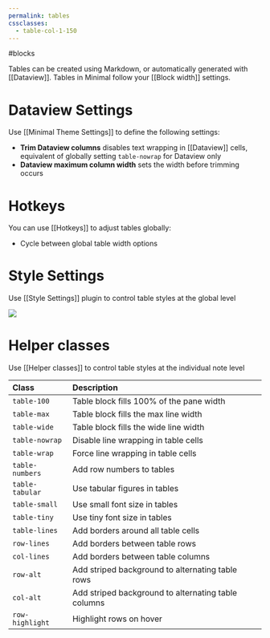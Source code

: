 ```yaml
---
permalink: tables
cssclasses:
  - table-col-1-150
---
```


#blocks

Tables can be created using Markdown, or automatically generated with [[Dataview]]. Tables in Minimal follow your [[Block width]] settings.

# Dataview Settings

Use [[Minimal Theme Settings]] to define the following settings:

- **Trim Dataview columns** disables text wrapping in [[Dataview]] cells, equivalent of globally setting `table-nowrap` for Dataview only
- **Dataview maximum column width** sets the width before trimming occurs

# Hotkeys

You can use [[Hotkeys]] to adjust tables globally:

- Cycle between global table width options

# Style Settings

Use [[Style Settings]] plugin to control table styles at the global level

![](https://kep-log.s3-us-west-2.amazonaws.com/minimal-table-styles.png#interface)

# Helper classes

Use [[Helper classes]] to control table styles at the individual note level

| Class           | Description                                         |
|:--------------- |:--------------------------------------------------- |
| `table-100`     | Table block fills 100% of the pane width            |
| `table-max`     | Table block fills the max line width                |
| `table-wide`    | Table block fills the wide line width               |
| `table-nowrap`  | Disable line wrapping in table cells                |
| `table-wrap`    | Force line wrapping in table cells                  |
| `table-numbers` | Add row numbers to tables                           |
| `table-tabular` | Use tabular figures in tables                       |
| `table-small`   | Use small font size in tables                       |
| `table-tiny`    | Use tiny font size in tables                        |
| `table-lines`   | Add borders around all table cells                  |
| `row-lines`     | Add borders between table rows                      |
| `col-lines`     | Add borders between table columns                   |
| `row-alt`       | Add striped background to alternating table rows    |
| `col-alt`       | Add striped background to alternating table columns |
| `row-highlight` | Highlight rows on hover                             | 

